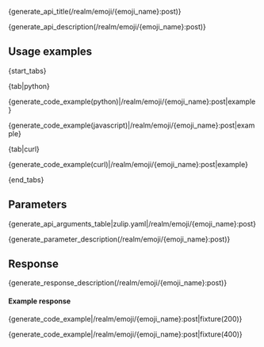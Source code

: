 {generate_api_title(/realm/emoji/{emoji_name}:post)}

{generate_api_description(/realm/emoji/{emoji_name}:post)}

## Usage examples

{start_tabs}

{tab|python}

{generate_code_example(python)|/realm/emoji/{emoji_name}:post|example}

{generate_code_example(javascript)|/realm/emoji/{emoji_name}:post|example}

{tab|curl}

{generate_code_example(curl)|/realm/emoji/{emoji_name}:post|example}

{end_tabs}


## Parameters

{generate_api_arguments_table|zulip.yaml|/realm/emoji/{emoji_name}:post}

{generate_parameter_description(/realm/emoji/{emoji_name}:post)}

## Response

{generate_response_description(/realm/emoji/{emoji_name}:post)}

#### Example response

{generate_code_example|/realm/emoji/{emoji_name}:post|fixture(200)}

{generate_code_example|/realm/emoji/{emoji_name}:post|fixture(400)}
